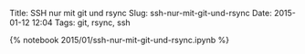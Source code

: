 Title: SSH nur mit git und rsync
Slug: ssh-nur-mit-git-und-rsync
Date: 2015-01-12 12:04
Tags: git, rsync, ssh

{% notebook 2015/01/ssh-nur-mit-git-und-rsync.ipynb %}
